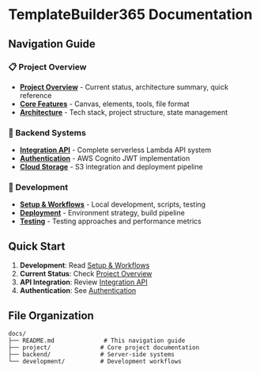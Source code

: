 # TemplateBuilder365 Documentation

## Navigation Guide

### 📋 Project Overview
- **[Project Overview](project/overview.md)** - Current status, architecture summary, quick reference
- **[Core Features](project/core-features.md)** - Canvas, elements, tools, file format
- **[Architecture](project/architecture.md)** - Tech stack, project structure, state management

### 🔧 Backend Systems
- **[Integration API](backend/integration-api.md)** - Complete serverless Lambda API system
- **[Authentication](backend/authentication.md)** - AWS Cognito JWT implementation
- **[Cloud Storage](backend/cloud-storage.md)** - S3 integration and deployment pipeline

### 🚀 Development
- **[Setup & Workflows](development/setup.md)** - Local development, scripts, testing
- **[Deployment](development/deployment.md)** - Environment strategy, build pipeline
- **[Testing](development/testing.md)** - Testing approaches and performance metrics

## Quick Start

1. **Development**: Read [Setup & Workflows](development/setup.md)
2. **Current Status**: Check [Project Overview](project/overview.md)
3. **API Integration**: Review [Integration API](backend/integration-api.md)
4. **Authentication**: See [Authentication](backend/authentication.md)

## File Organization

```
docs/
├── README.md              # This navigation guide
├── project/              # Core project documentation
├── backend/              # Server-side systems
└── development/          # Development workflows
```